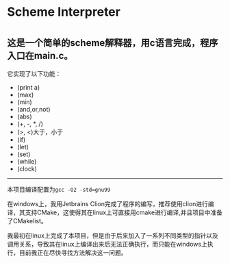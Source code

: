 <h1>Scheme Interpreter<h1>  

这是一个简单的scheme解释器，用c语言完成，程序入口在main.c。
---
它实现了以下功能：

* (print a) 
* (max)
* (min) 
* (and,or,not)
* (abs) 
* (+, -, *, /)
* (>, <)大于，小于
* (if)
* (let)
* (set)
* (while)
* (clock)

___

本项目编译配置为`gcc -O2 -std=gnu99`

在windows上，我用Jetbrains Clion完成了程序的编写，推荐使用clion进行编译，其支持CMake，这使得其在linux上可直接用cmake进行编译,并且项目中准备了CMakelist。

我最初在linux上完成了本项目，但是由于后来加入了一系列不同类型的指针以及调用关系，导致其在linux上编译出来后无法正确执行，而只能在windows上执行，目前我正在尽快寻找方法解决这一问题。
